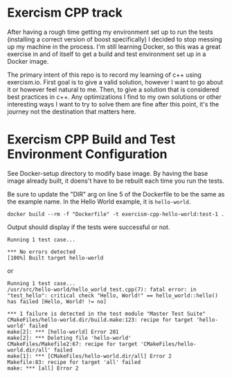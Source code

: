 # Exercism CPP track

After having a rough time getting my environment set up to run the tests (installing a correct version of boost specifically) I decided to stop messing up my machine in the process. I'm still learning Docker, so this was a great exercise in and of itself to get a build and test environment set up in a Docker image.

The primary intent of this repo is to record my learning of c++ using exercism.io. First goal is to give a valid solution, however I want to go about it or however feel natural to me. Then, to give a solution that is considered best practices in c++. Any optimizations I find to my own solutions or other interesting ways I want to try to solve them are fine after this point, it's the journey not the destination that matters here.

# Exercism CPP Build and Test Environment Configuration

See Docker-setup directory to modify base image. By having the base image already built, it doens't have to be rebuilt each time you run the tests.

Be sure to update the "DIR" arg on line 5 of the Dockerfile to be the same as the example name. In the Hello World example, it is `hello-world`.

```
docker build --rm -f "Dockerfile" -t exercism-cpp-hello-world:test-1 .
```

Output should display if the tests were successful or not.
```
Running 1 test case...

*** No errors detected
[100%] Built target hello-world
```
or
```
Running 1 test case...
/usr/src/hello-world/hello_world_test.cpp(7): fatal error: in "test_hello": critical check "Hello, World!" == hello_world::hello() has failed [Hello, World! != no]

*** 1 failure is detected in the test module "Master Test Suite"
CMakeFiles/hello-world.dir/build.make:123: recipe for target 'hello-world' failed
make[2]: *** [hello-world] Error 201
make[2]: *** Deleting file 'hello-world'
CMakeFiles/Makefile2:67: recipe for target 'CMakeFiles/hello-world.dir/all' failed
make[1]: *** [CMakeFiles/hello-world.dir/all] Error 2
Makefile:83: recipe for target 'all' failed
make: *** [all] Error 2
```